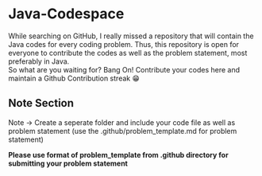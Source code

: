 # Java-Codespace
While searching on GitHub, I really missed a repository that will contain the Java codes for every coding problem.
Thus, this repository is open for everyone to contribute the codes as well as the problem statement, most preferably in Java.
<br>
So what are you waiting for? Bang On! Contribute your codes here and maintain a Github Contribution streak 😁<br>
## Note Section
Note -> Create a seperate folder and include your code file as well as problem statement (use the .github/problem_template.md for problem statement)
<br>

**Please use format of problem_template from .github directory for submitting your problem statement**
